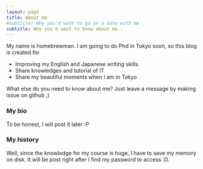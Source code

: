 ```yaml
---
layout: page
title: About me
#subtitle: Why you'd want to go on a date with me
subtitle: Why you'd want to know about me..
---
```


My name is homebrewman. I am going to do Phd in Tokyo soon, so this blog is created for
- Improving my English and Japanese writing skills
- Share knowledges and tutorial of IT
- Share my beautiful moments when I am in Tokyo

<!-- My name is Inigo Montoya. I have the following qualities:

- I rock a great mustache
- I'm extremely loyal to my family 

What else do you need?

### my history

To be honest, I'm having some trouble remembering right now, so why don't you just watch [my movie](http://en.wikipedia.org/wiki/The_Princess_Bride_%28film%29) and it will answer **all** your questions.
-->

What else do you need to know about me? Just leave a message by making issue on github ;)

### My bio

To be honest, I will post it later :P

### My history

Well, since the knowledge for my course is huge, I have to save my memory on disk. It will be post right after I find my password to access :D.